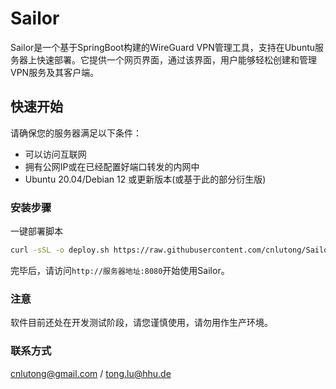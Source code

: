 # **Sailor**

Sailor是一个基于SpringBoot构建的WireGuard VPN管理工具，支持在Ubuntu服务器上快速部署。它提供一个网页界面，通过该界面，用户能够轻松创建和管理VPN服务及其客户端。

## **快速开始**

请确保您的服务器满足以下条件：

- 可以访问互联网
- 拥有公网IP或在已经配置好端口转发的内网中
- Ubuntu 20.04/Debian 12 或更新版本(或基于此的部分衍生版)

### **安装步骤**

一键部署脚本

```bash
curl -sSL -o deploy.sh https://raw.githubusercontent.com/cnlutong/Sailor/master/deploy.sh && chmod +x deploy.sh && sudo ./deploy.sh
```

完毕后，请访问`http://服务器地址:8080`开始使用Sailor。

### **注意**

软件目前还处在开发测试阶段，请您谨慎使用，请勿用作生产环境。

### **联系方式**

cnlutong@gmail.com / tong.lu@hhu.de